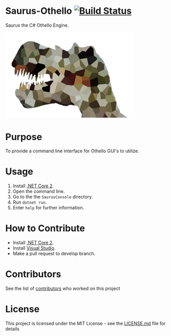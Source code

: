 # Saurus-Othello [![Build Status](https://travis-ci.org/plzb0ss/Saurus-Othello.svg?branch=master)](https://travis-ci.org/plzb0ss/Saurus-Othello)

Saurus the C# Othello Engine.

<img src="Saurus.png" width="400">

# Purpose

To provide a command line interface for Othello GUI's to utilize.

# Usage

1) Install [.NET Core 2](https://www.microsoft.com/net/download/).
2) Open the command line.
3) Go to the the `SaurusConsole` directory.
4) Run `dotnet run`.
5) Enter `help` for further information.

# How to Contribute

* Install [.NET Core 2](https://www.microsoft.com/net/download/).
* Install [Visual Studio](https://www.visualstudio.com/downloads/).
* Make a pull request to develop branch.

# Contributors

See the list of [contributors](https://github.com/plzb0ss/Saurus-Othello/graphs/contributors) who worked on this project

# License

This project is licensed under the MIT License - see the [LICENSE.md](LICENSE.md) file for details